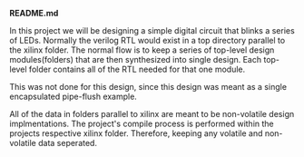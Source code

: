 **README.md**

In this project we will be designing a simple digital circuit that blinks a series of LEDs. Normally the verilog RTL would exist in a top directory parallel to the xilinx folder. The normal flow is to keep a series of top-level design modules(folders) that are then synthesized into single design. Each top-level folder contains all of the RTL needed for that one module.

This was not done for this design, since this design was meant as a single encapsulated pipe-flush example.

All of the data in folders parallel to xilinx are meant to be non-volatile design implmentations. The project's compile process is performed within the projects respective xilinx folder. Therefore, keeping any volatile and non-volatile data seperated.
